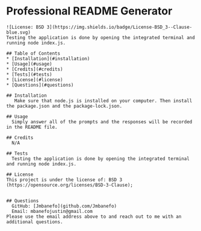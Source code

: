 # Professional README Generator
  
    ![License: BSD 3](https://img.shields.io/badge/License-BSD_3--Clause-blue.svg)
    Testing the application is done by opening the integrated terminal and running node index.js.

    ## Table of Contents
    * [Installation](#installation)
    * [Usage](#usage)
    * [Credits](#credits)
    * [Tests](#tests)
    * [License](#license)
    * [Questions](#questions)
  
    ## Installation 
       Make sure that node.js is installed on your computer. Then install the package.json and the package-lock.json.
  
    ## Usage
      Simply answer all of the prompts and the responses will be recorded in the README file.
  
    ## Credits
      N/A

    ## Tests
      Testing the application is done by opening the integrated terminal and running node index.js.
    
    ## License 
    This project is under the license of: BSD 3 
    (https://opensource.org/licenses/BSD-3-Clause);


    ## Questions
      GitHub: [Jmbanefo](github.com/Jmbanefo)
      Email: mbanefojustin@gmail.com
    Please use the email address above to and reach out to me with an additional questions. 
        